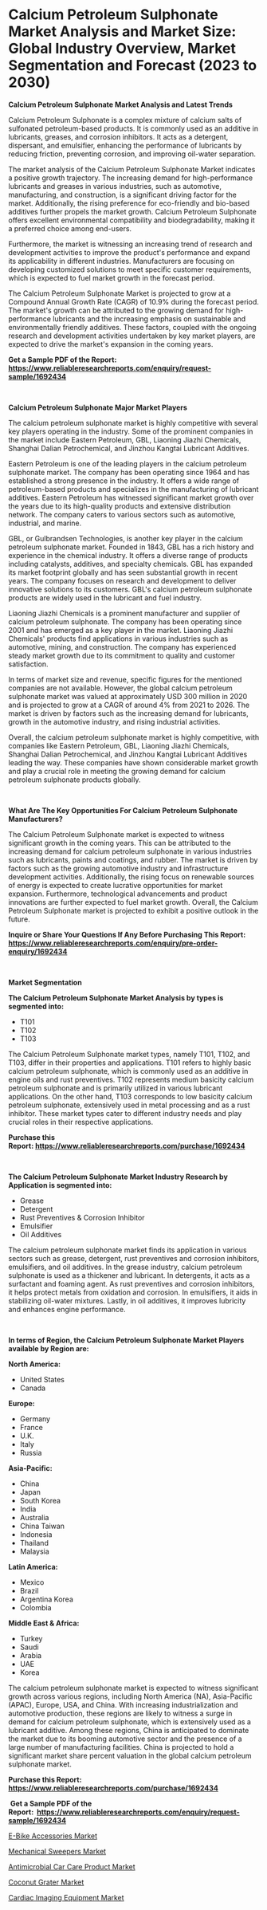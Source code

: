<p><h1>Calcium Petroleum Sulphonate Market Analysis and Market Size: Global Industry Overview, Market Segmentation and Forecast (2023 to 2030)</h1></p><p><strong>Calcium Petroleum Sulphonate Market Analysis and Latest Trends</strong></p>
<p><p>Calcium Petroleum Sulphonate is a complex mixture of calcium salts of sulfonated petroleum-based products. It is commonly used as an additive in lubricants, greases, and corrosion inhibitors. It acts as a detergent, dispersant, and emulsifier, enhancing the performance of lubricants by reducing friction, preventing corrosion, and improving oil-water separation.</p><p>The market analysis of the Calcium Petroleum Sulphonate Market indicates a positive growth trajectory. The increasing demand for high-performance lubricants and greases in various industries, such as automotive, manufacturing, and construction, is a significant driving factor for the market. Additionally, the rising preference for eco-friendly and bio-based additives further propels the market growth. Calcium Petroleum Sulphonate offers excellent environmental compatibility and biodegradability, making it a preferred choice among end-users.</p><p>Furthermore, the market is witnessing an increasing trend of research and development activities to improve the product's performance and expand its applicability in different industries. Manufacturers are focusing on developing customized solutions to meet specific customer requirements, which is expected to fuel market growth in the forecast period.</p><p>The Calcium Petroleum Sulphonate Market is projected to grow at a Compound Annual Growth Rate (CAGR) of 10.9% during the forecast period. The market's growth can be attributed to the growing demand for high-performance lubricants and the increasing emphasis on sustainable and environmentally friendly additives. These factors, coupled with the ongoing research and development activities undertaken by key market players, are expected to drive the market's expansion in the coming years.</p></p>
<p><strong>Get a Sample PDF of the Report:&nbsp; <a href="https://www.reliableresearchreports.com/enquiry/request-sample/1692434">https://www.reliableresearchreports.com/enquiry/request-sample/1692434</a></strong></p>
<p>&nbsp;</p>
<p><strong>Calcium Petroleum Sulphonate Major Market Players</strong></p>
<p><p>The calcium petroleum sulphonate market is highly competitive with several key players operating in the industry. Some of the prominent companies in the market include Eastern Petroleum, GBL, Liaoning Jiazhi Chemicals, Shanghai Dalian Petrochemical, and Jinzhou Kangtai Lubricant Additives.</p><p>Eastern Petroleum is one of the leading players in the calcium petroleum sulphonate market. The company has been operating since 1964 and has established a strong presence in the industry. It offers a wide range of petroleum-based products and specializes in the manufacturing of lubricant additives. Eastern Petroleum has witnessed significant market growth over the years due to its high-quality products and extensive distribution network. The company caters to various sectors such as automotive, industrial, and marine.</p><p>GBL, or Gulbrandsen Technologies, is another key player in the calcium petroleum sulphonate market. Founded in 1843, GBL has a rich history and experience in the chemical industry. It offers a diverse range of products including catalysts, additives, and specialty chemicals. GBL has expanded its market footprint globally and has seen substantial growth in recent years. The company focuses on research and development to deliver innovative solutions to its customers. GBL's calcium petroleum sulphonate products are widely used in the lubricant and fuel industry.</p><p>Liaoning Jiazhi Chemicals is a prominent manufacturer and supplier of calcium petroleum sulphonate. The company has been operating since 2001 and has emerged as a key player in the market. Liaoning Jiazhi Chemicals' products find applications in various industries such as automotive, mining, and construction. The company has experienced steady market growth due to its commitment to quality and customer satisfaction.</p><p>In terms of market size and revenue, specific figures for the mentioned companies are not available. However, the global calcium petroleum sulphonate market was valued at approximately USD 300 million in 2020 and is projected to grow at a CAGR of around 4% from 2021 to 2026. The market is driven by factors such as the increasing demand for lubricants, growth in the automotive industry, and rising industrial activities.</p><p>Overall, the calcium petroleum sulphonate market is highly competitive, with companies like Eastern Petroleum, GBL, Liaoning Jiazhi Chemicals, Shanghai Dalian Petrochemical, and Jinzhou Kangtai Lubricant Additives leading the way. These companies have shown considerable market growth and play a crucial role in meeting the growing demand for calcium petroleum sulphonate products globally.</p></p>
<p>&nbsp;</p>
<p><strong>What Are The Key Opportunities For Calcium Petroleum Sulphonate Manufacturers?</strong></p>
<p><p>The Calcium Petroleum Sulphonate market is expected to witness significant growth in the coming years. This can be attributed to the increasing demand for calcium petroleum sulphonate in various industries such as lubricants, paints and coatings, and rubber. The market is driven by factors such as the growing automotive industry and infrastructure development activities. Additionally, the rising focus on renewable sources of energy is expected to create lucrative opportunities for market expansion. Furthermore, technological advancements and product innovations are further expected to fuel market growth. Overall, the Calcium Petroleum Sulphonate market is projected to exhibit a positive outlook in the future.</p></p>
<p><strong>Inquire or Share Your Questions If Any Before Purchasing This Report: <a href="https://www.reliableresearchreports.com/enquiry/pre-order-enquiry/1692434">https://www.reliableresearchreports.com/enquiry/pre-order-enquiry/1692434</a></strong></p>
<p>&nbsp;</p>
<p><strong>Market Segmentation</strong></p>
<p><strong>The Calcium Petroleum Sulphonate Market Analysis by types is segmented into:</strong></p>
<p><ul><li>T101</li><li>T102</li><li>T103</li></ul></p>
<p><p>The Calcium Petroleum Sulphonate market types, namely T101, T102, and T103, differ in their properties and applications. T101 refers to highly basic calcium petroleum sulphonate, which is commonly used as an additive in engine oils and rust preventives. T102 represents medium basicity calcium petroleum sulphonate and is primarily utilized in various lubricant applications. On the other hand, T103 corresponds to low basicity calcium petroleum sulphonate, extensively used in metal processing and as a rust inhibitor. These market types cater to different industry needs and play crucial roles in their respective applications.</p></p>
<p><strong>Purchase this Report:&nbsp;<a href="https://www.reliableresearchreports.com/purchase/1692434">https://www.reliableresearchreports.com/purchase/1692434</a></strong></p>
<p>&nbsp;</p>
<p><strong>The Calcium Petroleum Sulphonate Market Industry Research by Application is segmented into:</strong></p>
<p><ul><li>Grease</li><li>Detergent</li><li>Rust Preventives & Corrosion Inhibitor</li><li>Emulsifier</li><li>Oil Additives</li></ul></p>
<p><p>The calcium petroleum sulphonate market finds its application in various sectors such as grease, detergent, rust preventives and corrosion inhibitors, emulsifiers, and oil additives. In the grease industry, calcium petroleum sulphonate is used as a thickener and lubricant. In detergents, it acts as a surfactant and foaming agent. As rust preventives and corrosion inhibitors, it helps protect metals from oxidation and corrosion. In emulsifiers, it aids in stabilizing oil-water mixtures. Lastly, in oil additives, it improves lubricity and enhances engine performance.</p></p>
<p>&nbsp;</p>
<p><strong>In terms of Region, the Calcium Petroleum Sulphonate Market Players available by Region are:</strong></p>
<p>
    <p> <strong> North America: </strong>
        <ul>
            <li>United States</li>
            <li>Canada</li>
        </ul>
        </p> 
    <p> <strong> Europe: </strong>
        <ul>
            <li>Germany</li>
            <li>France</li>
            <li>U.K.</li>
            <li>Italy</li>
            <li>Russia</li>
        </ul>
        </p> 
    <p> <strong> Asia-Pacific: </strong>
        <ul>
            <li>China</li>
            <li>Japan</li>
            <li>South Korea</li>
            <li>India</li>
            <li>Australia</li>
            <li>China Taiwan</li>
            <li>Indonesia</li>
            <li>Thailand</li>
            <li>Malaysia</li>
        </ul>
        </p> 
    <p> <strong> Latin America: </strong>
        <ul>
            <li>Mexico</li>
            <li>Brazil</li>
            <li>Argentina Korea</li>
            <li>Colombia</li>
        </ul>
        </p> 
    <p> <strong> Middle East & Africa: </strong>
        <ul>
            <li>Turkey</li>
            <li>Saudi</li>
            <li>Arabia</li>
            <li>UAE</li>
            <li>Korea</li>
        </ul>
    </p>
    </p>
<p><p>The calcium petroleum sulphonate market is expected to witness significant growth across various regions, including North America (NA), Asia-Pacific (APAC), Europe, USA, and China. With increasing industrialization and automotive production, these regions are likely to witness a surge in demand for calcium petroleum sulphonate, which is extensively used as a lubricant additive. Among these regions, China is anticipated to dominate the market due to its booming automotive sector and the presence of a large number of manufacturing facilities. China is projected to hold a significant market share percent valuation in the global calcium petroleum sulphonate market.</p></p>
<p><strong>Purchase this Report: <a href="https://www.reliableresearchreports.com/purchase/1692434">https://www.reliableresearchreports.com/purchase/1692434</a></strong></p>
<p>&nbsp;<strong>Get a Sample PDF of the Report:&nbsp;&nbsp;<a href="https://www.reliableresearchreports.com/enquiry/request-sample/1692434">https://www.reliableresearchreports.com/enquiry/request-sample/1692434</a></strong></p>
<p><strong></strong></p>
<p><p><a href="https://www.linkedin.com/pulse/e-bike-accessories-market-share-amp-new-trends-analysis-nvyse/">E-Bike Accessories Market</a></p><p><a href="https://github.com/shivangireportprime/Market-Research-Report-List-1/blob/main/mechanical-sweepers-market.md">Mechanical Sweepers Market</a></p><p><a href="https://www.linkedin.com/pulse/antimicrobial-car-care-product-market-size-growth-forecast-e2une/">Antimicrobial Car Care Product Market</a></p><p><a href="https://github.com/sheetalreportprime/Market-Research-Report-List-1/blob/main/coconut-grater-market.md">Coconut Grater Market</a></p><p><a href="https://medium.com/@darianswift1922/cardiac-imaging-equipment-market-size-and-market-trends-complete-industry-overview-2023-to-2030-9f8b949946ae">Cardiac Imaging Equipment Market</a></p></p>